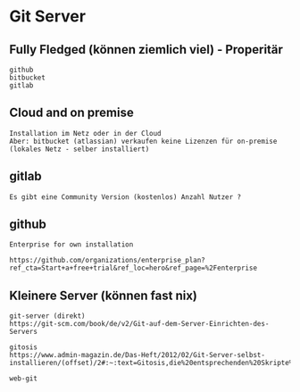 # Git Server

## Fully Fledged (können ziemlich viel) - Properitär 

```
github 
bitbucket 
gitlab
```

## Cloud and on premise 

```
Installation im Netz oder in der Cloud 
Aber: bitbucket (atlassian) verkaufen keine Lizenzen für on-premise (lokales Netz - selber installiert) 
```

## gitlab 

```
Es gibt eine Community Version (kostenlos) Anzahl Nutzer ? 

```

## github 

```
Enterprise for own installation 

https://github.com/organizations/enterprise_plan?ref_cta=Start+a+free+trial&ref_loc=hero&ref_page=%2Fenterprise
```

## Kleinere Server (können fast nix) 

```
git-server (direkt) 
https://git-scm.com/book/de/v2/Git-auf-dem-Server-Einrichten-des-Servers

gitosis 
https://www.admin-magazin.de/Das-Heft/2012/02/Git-Server-selbst-installieren/(offset)/2#:~:text=Gitosis,die%20entsprechenden%20Skripte%20aufgerufen%20werden.&text=Analog%20zu%20Gitolite%20legt%20Fedora,und%20den%20gleichnamigen%20Benutzer%20an.

web-git 
```
